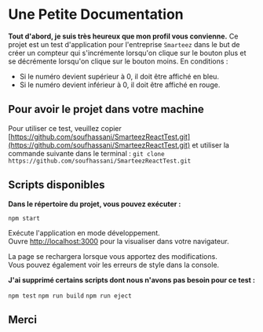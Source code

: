 # Une Petite Documentation

**Tout d'abord, je suis très heureux que mon profil vous convienne.**
Ce projet est un test d'application pour l'entreprise `Smarteez` dans le but de créer un compteur qui s'incrémente lorsqu'on clique sur le bouton plus et se décrémente lorsqu'on clique sur le bouton moins. En conditions :
* Si le numéro devient supérieur à 0, il doit être affiché en bleu.
* Si le numéro devient inférieur à 0, il doit être affiché en rouge.


## Pour avoir le projet dans votre machine

Pour utiliser ce test, veuillez copier [https://github.com/soufhassani/SmarteezReactTest.git](https://github.com/soufhassani/SmarteezReactTest.git) et utiliser la commande suivante dans le terminal :
`git clone https://github.com/soufhassani/SmarteezReactTest.git`

## Scripts disponibles

**Dans le répertoire du projet, vous pouvez exécuter :**

`npm start`

Exécute l'application en mode développement.\
Ouvre [http://localhost:3000](http://localhost:3000) pour la visualiser dans votre navigateur.

La page se rechargera lorsque vous apportez des modifications.\
Vous pouvez également voir les erreurs de style dans la console.

**J'ai supprimé certains scripts dont nous n'avons pas besoin pour ce test :**

`npm test`
`npm run build`
`npm run eject`

## Merci
